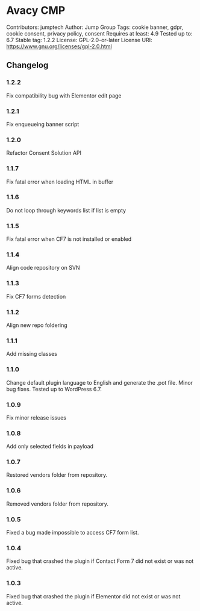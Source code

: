 # Avacy CMP

Contributors: jumptech
Author: Jump Group
Tags: cookie banner, gdpr, cookie consent, privacy policy, consent
Requires at least: 4.9
Tested up to: 6.7
Stable tag: 1.2.2
License: GPL-2.0-or-later
License URI: https://www.gnu.org/licenses/gpl-2.0.html

## Changelog

### 1.2.2

Fix compatibility bug with Elementor edit page

### 1.2.1

Fix enqueueing banner script

### 1.2.0

Refactor Consent Solution API

### 1.1.7

Fix fatal error when loading HTML in buffer

### 1.1.6

Do not loop through keywords list if list is empty

### 1.1.5

Fix fatal error when CF7 is not installed or enabled

### 1.1.4

Align code repository on SVN

### 1.1.3

Fix CF7 forms detection

### 1.1.2

Align new repo foldering

### 1.1.1

Add missing classes

### 1.1.0

Change default plugin language to English and generate the .pot file.
Minor bug fixes.
Tested up to WordPress 6.7.

### 1.0.9

Fix minor release issues

### 1.0.8

Add only selected fields in payload

### 1.0.7

Restored vendors folder from repository.

### 1.0.6

Removed vendors folder from repository.

### 1.0.5

Fixed a bug made impossible to access CF7 form list.

### 1.0.4

Fixed bug that crashed the plugin if Contact Form 7 did not exist or was not active.

### 1.0.3

Fixed bug that crashed the plugin if Elementor did not exist or was not active.